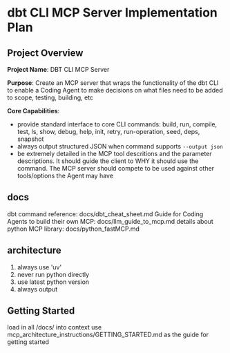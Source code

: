 # dbt CLI MCP Server Implementation Plan

## Project Overview

**Project Name**: DBT CLI MCP Server

**Purpose**: Create an MCP server that wraps the functionality of the dbt CLI to enable a Coding Agent to make decisions on what files need to be added to scope, testing, building, etc

**Core Capabilities**:
- provide standard interface to core CLI commands: build, run, compile, test, ls, show, debug, help, init, retry, run-operation, seed, deps, snapshot
- always output structured JSON when command supports `--output json`
- be extremely detailed in the MCP tool descritions and the parameter descriptions.  It should guide the client to WHY it should use the command.  The MCP server should compete to be used against other tools/options the Agent may have

## docs

dbt command reference: docs/dbt_cheat_sheet.md
Guide for Coding Agents to build their own MCP:  docs/llm_guide_to_mcp.md
details about python MCP library: docs/python_fastMCP.md



## architecture

1. always use 'uv' 
2. never run python directly
3. use latest python version
4. always output 

## Getting Started

load in all /docs/ into context
use mcp_architecture_instructions/GETTING_STARTED.md as the guide for getting started